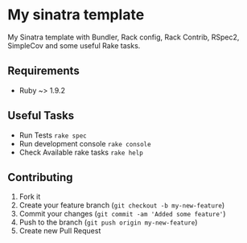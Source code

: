 My sinatra template
================

My Sinatra template with Bundler, Rack config, Rack Contrib, RSpec2, SimpleCov and some useful Rake tasks.

Requirements
------------
* Ruby ~> 1.9.2

Useful Tasks
------------

* Run Tests `rake spec`
* Run development console `rake console`
* Check Available rake tasks `rake help`


Contributing
------------

1. Fork it
2. Create your feature branch (`git checkout -b my-new-feature`)
3. Commit your changes (`git commit -am 'Added some feature'`)
4. Push to the branch (`git push origin my-new-feature`)
5. Create new Pull Request

